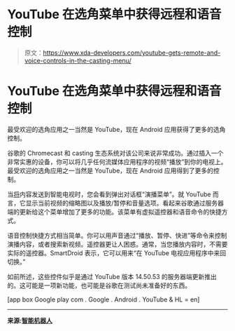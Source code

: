 # YouTube 在选角菜单中获得远程和语音控制

> 原文：<https://www.xda-developers.com/youtube-gets-remote-and-voice-controls-in-the-casting-menu/>

# YouTube 在选角菜单中获得远程和语音控制

最受欢迎的选角应用之一当然是 YouTube，现在 Android 应用获得了更多的选角控制。

谷歌的 Chromecast 和 casting 生态系统对该公司来说非常成功。通过插入一个非常实惠的设备，你可以将几乎任何流媒体应用程序的视频“播放”到你的电视上。最受欢迎的选角应用之一当然是 YouTube，现在 Android 应用得到了更多的控制。

当[将](https://www.xda-developers.com/google-home-chromecast-move-music-stream-transfer/)内容发送到智能电视时，您会看到弹出对话框“演播菜单”。就 YouTube 而言，它显示当前视频的缩略图以及播放/暂停和音量选项。看起来谷歌通过服务器端的更新给这个菜单增加了更多的功能。该菜单有虚拟遥控器和语音命令的快捷方式。

语音控制快捷方式相当简单。你可以用声音通过“播放、暂停、快进”等命令来控制演播内容，或者搜索新视频。遥控器更让人困惑。通常，当您播放内容时，不需要实际的遥控器。SmartDroid 表示，它可以用来“在 YouTube 电视应用程序中来回切换。”

如前所述，这些控件似乎是通过 YouTube 版本 14.50.53 的服务器端更新推出的。这可能是一项新功能，也可能是谷歌在测试尚未准备好的东西。

[app box Google play com . Google . Android . YouTube & HL = en]

* * *

**来源:[智能机器人](https://www.smartdroid.de/youtube-auf-smartphones-mit-fernbedienung-fuer-tv-app/)**
